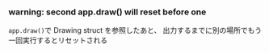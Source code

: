 ### warning: second app.draw() will reset before one

`app.draw()`で Drawing struct を参照したあと、
出力するまでに別の場所でもう一回実行するとリセットされる
